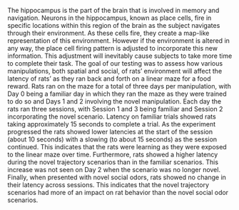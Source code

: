 The hippocampus is the part of the brain that is involved in memory and navigation. Neurons in the hippocampus, known as place cells, fire in specific locations within this region of the brain as the subject navigates through their environment. As these cells fire, they create a map-like representation of this environment. However if the environment is altered in any way, the place cell firing pattern is adjusted to incorporate this new information. This adjustment will inevitably cause subjects to take more time to complete their task. The goal of our testing was to assess how various manipulations, both spatial and social, of rats’ environment will affect the latency of rats’ as they ran back and forth on a linear maze for a food reward. Rats ran on the maze for a total of three days per manipulation, with Day 0 being a familiar day in which they ran the maze as they were trained to do so and Days 1 and 2 involving the novel manipulation. Each day the rats ran three sessions, with Session 1 and 3 being familiar and Session 2 incorporating the novel scenario. Latency on familiar trials showed rats taking approximately 15 seconds to complete a trial. As the experiment progressed the rats showed lower latencies at the start of the session (about 10 seconds) with a slowing (to about 15 seconds) as the session continued. This indicates that the rats were learning as they were exposed to the linear maze over time. Furthermore, rats showed a higher latency during the novel trajectory scenarios than in the familiar scenarios. This increase was not seen on Day 2 when the scenario was no longer novel. Finally, when presented with novel social odors, rats showed no change in their latency across sessions. This indicates that the novel trajectory scenarios had more of an impact on rat behavior than the novel social odor scenarios.
